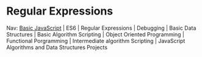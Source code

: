 # Regular Expressions
	
Nav: [Basic JavaScript](https://github.com/EO4wellness/T-I-L/blob/main/JavaScript/freecodecamp-notes/Basic-JavaScript.md) | ES6 | Regular Expressions |  Debugging | Basic Data Structures | Basic Algorithm Scripting |  Object Oriented Programming | Functional Porgramming | Intermediate algorithm Scripting | JavaScript Algorithms and Data Structures Projects
